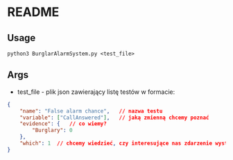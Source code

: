 # README

## Usage

```shell
python3 BurglarAlarmSystem.py <test_file>
```

## Args

* test_file - plik json zawierający listę testów w formacie:
```json
{
    "name": "False alarm chance",   // nazwa testu
    "variable": ["CallAnswered"],   // jaką zmienną chcemy poznać
    "evidence": {   // co wiemy?
        "Burglary": 0
    },
    "which": 1  // chcemy wiedzieć, czy interesujące nas zdarzenie wystąpi (1), czy nie (0)
}
```